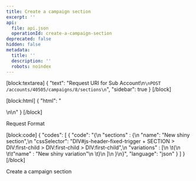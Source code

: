 ```yaml
---
title: Create a campaign section
excerpt: ''
api:
  file: api.json
  operationId: create-a-campaign-section
deprecated: false
hidden: false
metadata:
  title: ''
  description: ''
  robots: noindex
---
```

[block:textarea]
{
  "text": "Request URI for Sub Account\n```\nPOST /accounts/40505/campaigns/8/sections\n```",
  "sidebar": true
}
[/block]

[block:html]
{
  "html": "<div></div>\n\n<style></style>"
}
[/block]

Request Format

[block:code]
{
  "codes": [
    {
      "code": "{\n  \"sections\" : {\n    \"name\": \"New shiny section\",\n    \"cssSelector\": \"DIV#js-header-fixed-trigger + SECTION > DIV:first-child > DIV:first-child > DIV:first-child\",\n    \"variations\" : [\n      \t{\n      \t\t\"name\" : \"New shiny variation\"\n    \t}\n    ]\n  }\n}",
      "language": "json"
    }
  ]
}
[/block]

Create a campaign section